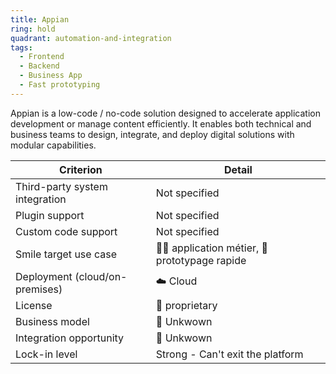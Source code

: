 ```yaml
---
title: Appian
ring: hold
quadrant: automation-and-integration
tags:
  - Frontend
  - Backend
  - Business App
  - Fast prototyping
---
```


Appian is a low-code / no-code solution designed to accelerate application development or manage content efficiently. It enables both technical and business teams to design, integrate, and deploy digital solutions with modular capabilities.

| Criterion | Detail |
|----------|--------|
| Third-party system integration | Not specified |
| Plugin support | Not specified |
| Custom code support | Not specified |
| Smile target use case | 🧑‍💻 application métier, 👷 prototypage rapide |
| Deployment (cloud/on-premises) | ☁️ Cloud |
| License | 🔐 proprietary |
| Business model | 👻 Unkwown |
| Integration opportunity | 👻 Unkwown |
| Lock-in level | Strong - Can't exit the platform |
